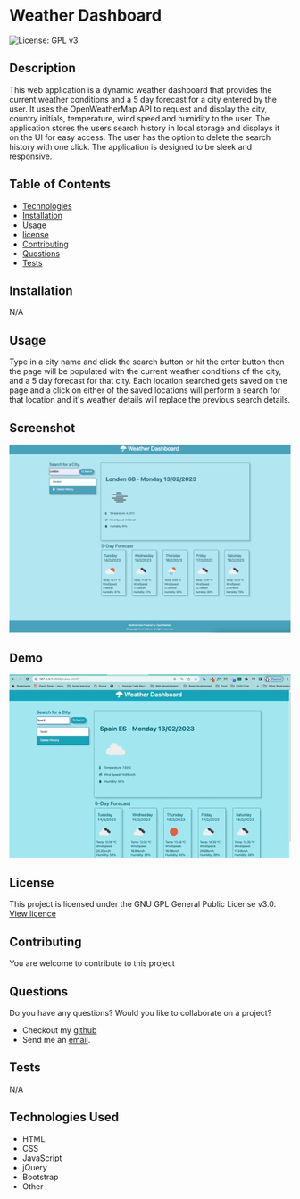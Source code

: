 # Weather Dashboard

  ![License: GPL v3](https://img.shields.io/badge/License-GPLv3-blue.svg)

  ## Description
  This web application is a dynamic weather dashboard that provides the current weather conditions and a 5 day forecast for a city entered by the user. It uses the OpenWeatherMap API to request and display the city, country initials, temperature, wind speed and humidity to the user. The application stores the users search history in local storage and displays it on the UI for easy access. The user has the option to delete the search history with one click. The application is designed to be sleek and responsive.

  ## Table of Contents
  * [Technologies](#technologies)
  * [Installation](#installation)
  * [Usage](#usage)
  * [license](#license)
  * [Contributing](#contributing)
  * [Questions](#questions)
  * [Tests](#tests)
  
 
  ## Installation 
  N/A

  ## Usage
  Type in a city name and click the search button or hit the enter button then the page will be populated with the current weather conditions of the city, and a 5 day forecast for that city. Each location searched gets saved on the page and a click on either of the saved locations will perform a search for that location and it's weather details will replace the previous search details.

  ## Screenshot
  ![Screenshot](./images/weather-screenshot.png)

  ## Demo
  [![App Demo](./images/weather-dashboard.gif)](https://ladykays.github.io/weather-dashboard/)

  ## License
  This project is licensed under the GNU GPL General Public License v3.0. [View licence](https://www.gnu.org/licenses/gpl-3.0)

  ## Contributing
  You are welcome to contribute to this project

  ## Questions
  Do you have any questions? Would you like to collaborate on a project?
  * Checkout my [github](https://github.com/ladykays)
  * Send me an [email](mailto:me@yahoo.com).

  ## Tests
  N/A

  ## Technologies Used
  * HTML  
* CSS  
* JavaScript  
* jQuery  
* Bootstrap  
* Other 

